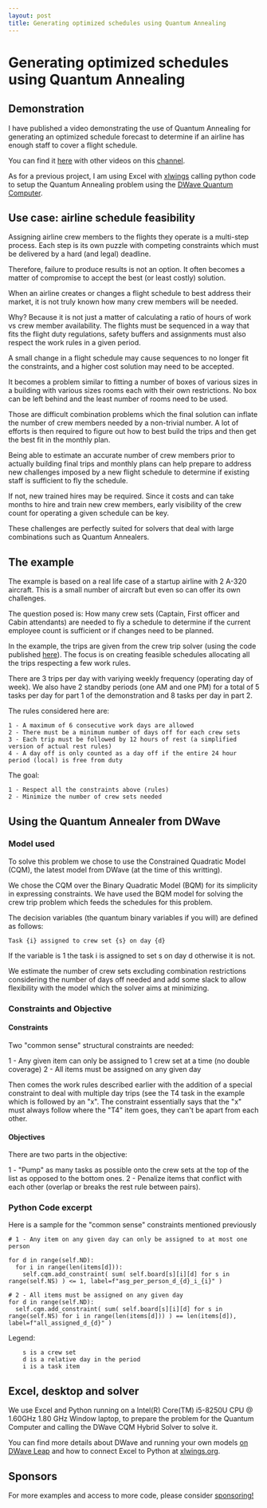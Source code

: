 ```yaml
---
layout: post
title: Generating optimized schedules using Quantum Annealing
---
```


# Generating optimized schedules using Quantum Annealing

## Demonstration

I have published a video demonstrating the use of Quantum Annealing for generating an optimized schedule forecast to determine if an airline has enough staff to cover a flight schedule. 

You can find it [here](https://youtu.be/WsJiS56SQ74) with other videos on this [channel](https://www.youtube.com/channel/UCddYU5elbTFC5F6YZv-4Otw).

As for a previous project, I am using Excel with [xlwings](https://www.xlwings.org/) calling python code to setup the Quantum Annealing problem using the [DWave Quantum Computer](https://www.dwavesys.com/).

## Use case: airline schedule feasibility

Assigning airline crew members to the flights they operate is a multi-step process. Each step is its own puzzle with competing constraints which must be delivered by a hard (and legal) deadline. 

Therefore, failure to produce results is not an option. 
It often becomes a matter of compromise to accept the best (or least costly) solution.

When an airline creates or changes a flight schedule to best address their market, it is not truly known how many crew members will be needed. 

Why? Because it is not just a matter of calculating a ratio of hours of work vs crew member availability. The flights must be sequenced in a way that fits the flight duty regulations, safety buffers and assignments must also respect the work rules in a given period.

A small change in a flight schedule may cause sequences to no longer fit the constraints, and a higher cost solution may need to be accepted.

It becomes a problem similar to fitting a number of boxes of various sizes in a building with various sizes rooms each with their own restrictions. No box can be left behind and the least number of rooms need to be used.

Those are difficult combination problems which the final solution can inflate the number of crew members needed by a non-trivial number. A lot of efforts is then required to figure out how to best build the trips and then get the best fit in the monthly plan.

Being able to estimate an accurate number of crew members prior to actually building final trips and monthly plans can help prepare to address new challenges imposed by a new flight schedule to determine if existing staff is sufficient to fly the schedule. 

If not, new trained hires may be required. Since it costs and can take months to hire and train new crew members, early visibility of the crew count for operating a given schedule can be key.

These challenges are perfectly suited for solvers that deal with large combinations such as Quantum Annealers.

## The example

The example is based on a real life case of a startup airline with 2 A-320 aircraft. This is a small number of aircraft but even so can offer its own challenges.

The question posed is: How many crew sets (Captain, First officer and Cabin attendants) are needed to fly a schedule to determine if the current employee count is sufficient or if changes need to be planned.

In the example, the trips are given from the crew trip solver (using the code published [here](https://q-zee.github.io/DWave/Quzzi/)). The focus is on creating feasible schedules allocating all the trips respecting a few work rules.

There are 3 trips per day with variying weekly frequency (operating day of week). We also have 2 standby periods (one AM and one PM) for a total of 5 tasks per day for part 1 of the demonstration and 8 tasks per day in part 2.

The rules considered here are:

	1 - A maximum of 6 consecutive work days are allowed
	2 - There must be a minimum number of days off for each crew sets
	3 - Each trip must be followed by 12 hours of rest (a simplified version of actual rest rules)
	4 - A day off is only counted as a day off if the entire 24 hour period (local) is free from duty

The goal:

	1 - Respect all the constraints above (rules)
	2 - Minimize the number of crew sets needed
	
## Using the Quantum Annealer from DWave

### Model used 

To solve this problem we chose to use the Constrained Quadratic Model (CQM), the latest model from DWave (at the time of this writting).

We chose the CQM over the Binary Quadratic Model (BQM) for its simplicity in expressing constraints. We have used the BQM model for solving the crew trip problem which feeds the schedules for this problem.

The decision variables (the quantum binary variables if you will) are defined as follows: 

	Task {i} assigned to crew set {s} on day {d}
  
  If the variable is 1 the task i is assigned to set s on day d otherwise it is not.

We estimate the number of crew sets excluding combination restrictions considering the number of days off needed and add some slack to allow flexibility with the model which the solver aims at minimizing.

### Constraints and Objective

#### Constraints

Two "common sense" structural constraints are needed:

1 - Any given item can only be assigned to 1 crew set at a time (no double coverage)
2 - All items must be assigned on any given day

Then comes the work rules described earlier with the addition of a special constraint to deal with multiple day trips (see the T4 task in the example which is followed by an "x". The constraint essentially says that the "x" must always follow where the "T4" item goes, they can't be apart from each other.

#### Objectives

There are two parts in the objective:

1 - "Pump" as many tasks as possible onto the crew sets at the top of the list as opposed to the bottom ones. 
2 - Penalize items that conflict with each other (overlap or breaks the rest rule between pairs).

### Python Code excerpt

Here is a sample for the "common sense" constraints mentioned previously

    # 1 - Any item on any given day can only be assigned to at most one person

    for d in range(self.ND):
      for i in range(len(items[d])):
        self.cqm.add_constraint( sum( self.board[s][i][d] for s in range(self.NS) ) <= 1, label=f"asg_per_person_d_{d}_i_{i}" )

    # 2 - All items must be assigned on any given day
    for d in range(self.ND):
      self.cqm.add_constraint( sum( self.board[s][i][d] for s in range(self.NS) for i in range(len(items[d])) ) == len(items[d]), label=f"all_assigned_d_{d}" )

Legend:
```
	s is a crew set
	d is a relative day in the period
	i is a task item
```
## Excel, desktop and solver

We use Excel and Python running on a Intel(R) Core(TM) i5-8250U CPU @ 1.60GHz 1.80 GHz Window laptop, to prepare the problem for the Quantum Computer and calling the DWave CQM Hybrid Solver to solve it.

You can find more details about DWave and running your own models [on DWave Leap](https://cloud.dwavesys.com/leap/login/?next=/leap/) and how to connect Excel to Python at [xlwings.org](https://www.xlwings.org/).

## Sponsors

For more examples and access to more code, please consider [sponsoring!](https://github.com/sponsors/Q-Zee)


